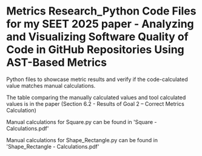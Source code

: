 # Metrics Research_Python Code Files for my SEET 2025 paper - Analyzing and Visualizing Software Quality of Code in GitHub Repositories Using AST-Based Metrics

Python files to showcase metric results and verify if the code-calculated value matches manual calculations.

The table comparing the manually calculated values and tool calculated values is in the paper (Section 6.2 - Results of Goal 2 – Correct Metrics Calculation)

Manual calculations for Square.py can be found in 'Square - Calculations.pdf'

Manual calculations for Shape_Rectangle.py can be found in 'Shape_Rectangle - Calculations.pdf'

